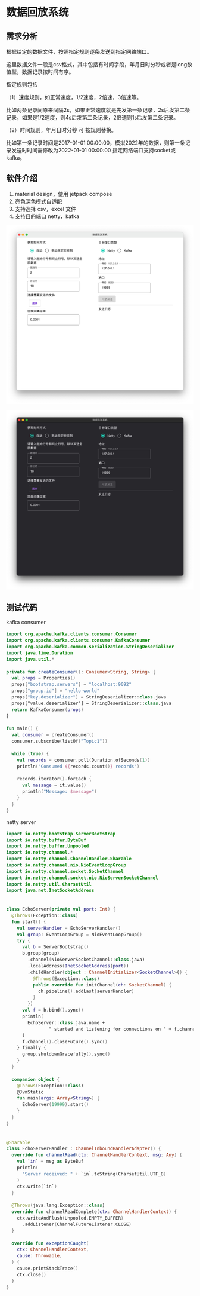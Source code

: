 # 数据回放系统

## 需求分析

根据给定的数据文件，按照指定规则逐条发送到指定网络端口。

这里数据文件一般是csv格式，其中包括有时间字段，年月日时分秒或者是long数值型，数据记录按时间有序。

指定规则包括

（1）速度规则，如正常速度，1/2速度，2倍速，3倍速等。

比如两条记录间原来间隔2s，如果正常速度就是先发第一条记录，2s后发第二条记录，如果是1/2速度，则4s后发第二条记录，2倍速则1s后发第二条记录。

（2）时间规则，年月日时分秒 可 按规则替换。

比如第一条记录时间是2017-01-01 00:00:00，模拟2022年的数据，则第一条记录发送时时间需修改为2022-01-01 00:00:00
指定网络端口支持socket或kafka。

## 软件介绍

1. material design，使用 jetpack compose
2. 亮色深色模式自适配
3. 支持选择 csv，excel 文件
4. 支持目的端口 netty，kafka

![](docs/images/light.jpg)

![](docs/images/dark.jpg)

## 测试代码

kafka consumer

```kotlin
import org.apache.kafka.clients.consumer.Consumer
import org.apache.kafka.clients.consumer.KafkaConsumer
import org.apache.kafka.common.serialization.StringDeserializer
import java.time.Duration
import java.util.*

private fun createConsumer(): Consumer<String, String> {
  val props = Properties()
  props["bootstrap.servers"] = "localhost:9092"
  props["group.id"] = "hello-world"
  props["key.deserializer"] = StringDeserializer::class.java
  props["value.deserializer"] = StringDeserializer::class.java
  return KafkaConsumer(props)
}

fun main() {
  val consumer = createConsumer()
  consumer.subscribe(listOf("Topic1"))

  while (true) {
    val records = consumer.poll(Duration.ofSeconds(1))
    println("Consumed ${records.count()} records")

    records.iterator().forEach {
      val message = it.value()
      println("Message: $message")
    }
  }
}
```

netty server

```kotlin
import io.netty.bootstrap.ServerBootstrap
import io.netty.buffer.ByteBuf
import io.netty.buffer.Unpooled
import io.netty.channel.*
import io.netty.channel.ChannelHandler.Sharable
import io.netty.channel.nio.NioEventLoopGroup
import io.netty.channel.socket.SocketChannel
import io.netty.channel.socket.nio.NioServerSocketChannel
import io.netty.util.CharsetUtil
import java.net.InetSocketAddress


class EchoServer(private val port: Int) {
  @Throws(Exception::class)
  fun start() {
    val serverHandler = EchoServerHandler()
    val group: EventLoopGroup = NioEventLoopGroup()
    try {
      val b = ServerBootstrap()
      b.group(group)
        .channel(NioServerSocketChannel::class.java)
        .localAddress(InetSocketAddress(port))
        .childHandler(object : ChannelInitializer<SocketChannel>() {
          @Throws(Exception::class)
          public override fun initChannel(ch: SocketChannel) {
            ch.pipeline().addLast(serverHandler)
          }
        })
      val f = b.bind().sync()
      println(
        EchoServer::class.java.name +
                " started and listening for connections on " + f.channel().localAddress()
      )
      f.channel().closeFuture().sync()
    } finally {
      group.shutdownGracefully().sync()
    }
  }

  companion object {
    @Throws(Exception::class)
    @JvmStatic
    fun main(args: Array<String>) {
      EchoServer(19999).start()
    }
  }
}


@Sharable
class EchoServerHandler : ChannelInboundHandlerAdapter() {
  override fun channelRead(ctx: ChannelHandlerContext, msg: Any) {
    val `in` = msg as ByteBuf
    println(
      "Server received: " + `in`.toString(CharsetUtil.UTF_8)
    )
    ctx.write(`in`)
  }

  @Throws(java.lang.Exception::class)
  override fun channelReadComplete(ctx: ChannelHandlerContext) {
    ctx.writeAndFlush(Unpooled.EMPTY_BUFFER)
      .addListener(ChannelFutureListener.CLOSE)
  }

  override fun exceptionCaught(
    ctx: ChannelHandlerContext,
    cause: Throwable,
  ) {
    cause.printStackTrace()
    ctx.close()
  }
}
```
